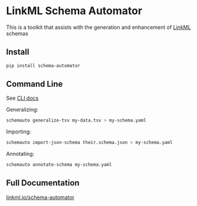 # LinkML Schema Automator

This is a toolkit that assists with the generation and enhancement of [LinkML](https://linkml.io/linkml) schemas

## Install

```bash
pip install schema-automator
```

## Command Line

See [CLI docs](https://linkml.io/schema-automator/cli)

Generalizing:

```bash
schemauto generalize-tsv my-data.tsv > my-schema.yaml
```

Importing:

```bash
schemauto import-json-schema their.schema.json > my-schema.yaml
```

Annotating:

```bash
schemauto annotate-schema my-schema.yaml
```

## Full Documentation

[linkml.io/schema-automator](https://linkml.io/schema-automator/)
